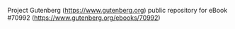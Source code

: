Project Gutenberg (https://www.gutenberg.org) public repository for
eBook #70992 (https://www.gutenberg.org/ebooks/70992)
